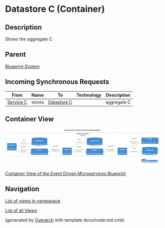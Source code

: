 
# Datastore C (Container)
## Description
Stores the aggregate C

## Parent
[Blueprint System](../../../../../software-development/architecture/blueprint/microservices/event-driven/system.md)
## Incoming Synchronous Requests 
| From | Name | To | Technology | Description |
|---|---|---|---|---|
| [Service C](../../../../../software-development/architecture/blueprint/microservices/event-driven/service-c.md) | stores | [Datastore C](../../../../../software-development/architecture/blueprint/microservices/event-driven/datastore-c.md) |  | aggregate C |

## Container View
![Container View of the Event Driven Microservices Blueprint](../../../../../software-development/architecture/blueprint/microservices/event-driven/container-view.png)

[Container View of the Event Driven Microservices Blueprint](../../../../../software-development/architecture/blueprint/microservices/event-driven/container-view.md)


## Navigation
[List of views in namespace](./views-in-namespace.md)

[List of all Views](../../../../../views.md)


(generated by [Overarch](https://github.com/soulspace-org/overarch) with template docs/node.md.cmb)
